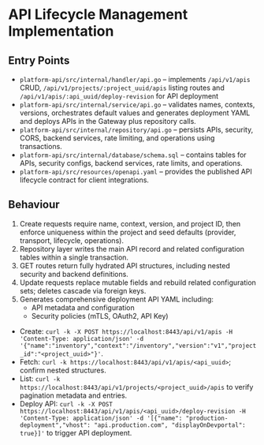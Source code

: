 # API Lifecycle Management Implementation

## Entry Points

- `platform-api/src/internal/handler/api.go` – implements `/api/v1/apis` CRUD, `/api/v1/projects/:project_uuid/apis` listing routes and `/api/v1/apis/:api_uuid/deploy-revision` for API deployment
- `platform-api/src/internal/service/api.go` – validates names, contexts, versions, orchestrates default values and generates deployment YAML and deploys APIs in the Gateway plus repository calls.
- `platform-api/src/internal/repository/api.go` – persists APIs, security, CORS, backend services, rate limiting, and operations using transactions.
- `platform-api/src/internal/database/schema.sql` – contains tables for APIs, security configs, backend services, rate limits, and operations.
- `platform-api/src/resources/openapi.yaml` – provides the published API lifecycle contract for client integrations.

## Behaviour

1. Create requests require name, context, version, and project ID, then enforce uniqueness within the project and seed defaults (provider, transport, lifecycle, operations).
2. Repository layer writes the main API record and related configuration tables within a single transaction.
3. GET routes return fully hydrated API structures, including nested security and backend definitions.
4. Update requests replace mutable fields and rebuild related configuration sets; deletes cascade via foreign keys.
5. Generates comprehensive deployment API YAML including:
    - API metadata and configuration
    - Security policies (mTLS, OAuth2, API Key)
- Create: `curl -k -X POST https://localhost:8443/api/v1/apis -H 'Content-Type: application/json' -d '{"name":"inventory","context":"/inventory","version":"v1","project_id":"<project_uuid>"}'`.
- Fetch: `curl -k https://localhost:8443/api/v1/apis/<api_uuid>`; confirm nested structures.
- List: `curl -k https://localhost:8443/api/v1/projects/<project_uuid>/apis` to verify pagination metadata and entries.
- Deploy API: `curl -k -X POST https://localhost:8443/api/v1/apis/<api_uuid>/deploy-revision -H 'Content-Type: application/json' -d '[{"name": "production-deployment","vhost": "api.production.com", "displayOnDevportal": true}]'` to trigger API deployment.

